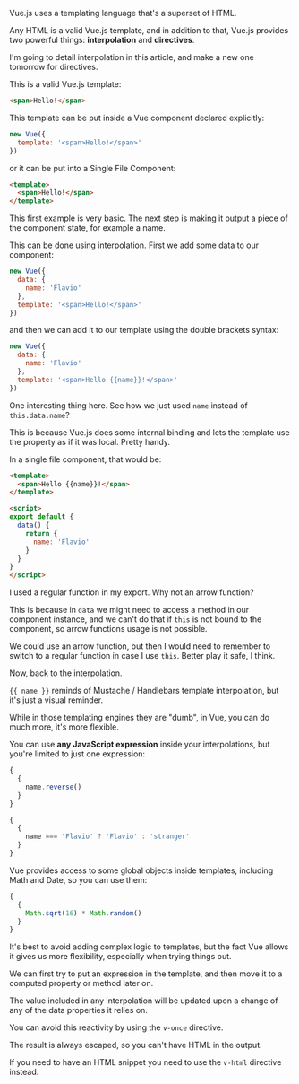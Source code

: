 Vue.js uses a templating language that's a superset of HTML.

Any HTML is a valid Vue.js template, and in addition to that, Vue.js provides two powerful things: **interpolation** and **directives**.

I'm going to detail interpolation in this article, and make a new one tomorrow for directives.

This is a valid Vue.js template:

```html
<span>Hello!</span>
```

This template can be put inside a Vue component declared explicitly:

```js
new Vue({
  template: '<span>Hello!</span>'
})
```

or it can be put into a Single File Component:

```html
<template>
  <span>Hello!</span>
</template>
```

This first example is very basic. The next step is making it output a piece of the component state, for example a name.

This can be done using interpolation. First we add some data to our component:

```js
new Vue({
  data: {
    name: 'Flavio'
  },
  template: '<span>Hello!</span>'
})
```

and then we can add it to our template using the double brackets syntax:

```js
new Vue({
  data: {
    name: 'Flavio'
  },
  template: '<span>Hello {{name}}!</span>'
})
```

One interesting thing here. See how we just used `name` instead of `this.data.name`?

This is because Vue.js does some internal binding and lets the template use the property as if it was local. Pretty handy.

In a single file component, that would be:

```html
<template>
  <span>Hello {{name}}!</span>
</template>

<script>
export default {
  data() {
    return {
      name: 'Flavio'
    }
  }
}
</script>
```

I used a regular function in my export. Why not an arrow function?

This is because in `data` we might need to access a method in our component instance, and we can't do that if `this` is not bound to the component, so arrow functions usage is not possible.

We could use an arrow function, but then I would need to remember to switch to a regular function in case I use `this`. Better play it safe, I think.

Now, back to the interpolation.

`{{ name }}` reminds of Mustache / Handlebars template interpolation, but it's just a visual reminder.

While in those templating engines they are "dumb", in Vue, you can do much more, it's more flexible.

You can use **any JavaScript expression** inside your interpolations, but you're limited to just one expression:

```js
{
  {
    name.reverse()
  }
}
```

```js
{
  {
    name === 'Flavio' ? 'Flavio' : 'stranger'
  }
}
```

Vue provides access to some global objects inside templates, including Math and Date, so you can use them:

```js
{
  {
    Math.sqrt(16) * Math.random()
  }
}
```

It's best to avoid adding complex logic to templates, but the fact Vue allows it gives us more flexibility, especially when trying things out.

We can first try to put an expression in the template, and then move it to a computed property or method later on.

The value included in any interpolation will be updated upon a change of any of the data properties it relies on.

You can avoid this reactivity by using the `v-once` directive.

The result is always escaped, so you can't have HTML in the output.

If you need to have an HTML snippet you need to use the `v-html` directive instead.

